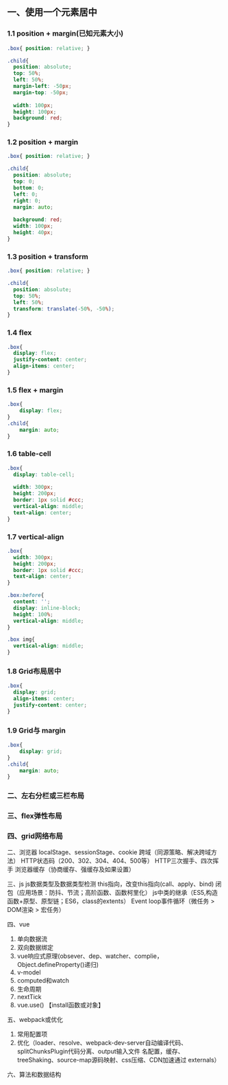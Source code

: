 ## 一、使用一个元素居中

### 1.1 position + margin(已知元素大小)

```css
.box{ position: relative; }

.child{
  position: absolute;
  top: 50%;
  left: 50%;
  margin-left: -50px;
  margin-top: -50px;
  
  width: 100px;
  height: 100px;
  background: red;
}
```

### 1.2 position + margin

```css
.box{ position: relative; }

.child{
  position: absolute;
  top: 0;
  bottom: 0;
  left: 0;
  right: 0;
  margin: auto;
  
  background: red;
  width: 100px;
  height: 40px;
}
```

### 1.3 position + transform

```css
.box{ position: relative; }

.child{
  position: absolute;
  top: 50%;
  left: 50%;
  transform: translate(-50%, -50%);
}
```

### 1.4 flex

```css
.box{
  display: flex;
  justify-content: center;
  align-items: center;
}
```

### 1.5 flex + margin

```css
.box{
    display: flex;
}
.child{
    margin: auto;
}
```

### 1.6 table-cell

```css
.box{
  display: table-cell;
  
  width: 300px;
  height: 200px;
  border: 1px solid #ccc;
  vertical-align: middle;
  text-align: center;
}
```

### 1.7 vertical-align

```css
.box{
  width: 300px;
  height: 200px;
  border: 1px solid #ccc;
  text-align: center;
}

.box:before{
  content: '';
  display: inline-block;
  height: 100%;
  vertical-align: middle;
}

.box img{
  vertical-align: middle;
}
```

### 1.8 Grid布局居中

```css
.box{
  display: grid;
  align-items: center;
  justify-content: center; 
}
```

### 1.9 Grid与 margin

```css
.box{
	display: grid;
}
.child{
	margin: auto;
}
```



### 二、左右分栏或三栏布局



### 三、flex弹性布局



### 四、grid网络布局







二、浏览器
localStage、sessionStage、cookie
跨域（同源策略、解决跨域方法）
HTTP状态码（200、302、304、404、500等）
HTTP三次握手、四次挥手
浏览器缓存（协商缓存、强缓存及如果设置）

三、js
js数据类型及数据类型检测
this指向，改变this指向(call、apply、bind)
闭包（应用场景：防抖、节流；高阶函数、函数柯里化）
js中类的继承（ES5,构造函数+原型、原型链；ES6，class的extents）
Event loop事件循环（微任务 > DOM渲染 > 宏任务）

四、vue
1. 单向数据流
2. 双向数据绑定
3. vue响应式原理(obsever、dep、watcher、complie，Object.defineProperty()递归)
4. v-model
5. computed和watch
6. 生命周期
7. nextTick
8. vue.use() 【install函数或对象】

五、webpack或优化
1. 常用配置项
2. 优化（loader、resolve、webpack-dev-server自动编译代码、splitChunksPlugin代码分离、output输入文件 名配置，缓存、treeShaking、source-map源码映射、css压缩、CDN加速通过 externals）


六、算法和数据结构